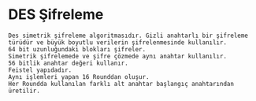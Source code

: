 # DES Şifreleme
    Des simetrik şifreleme algoritmasıdır. Gizli anahtarlı bir şifreleme türüdür ve büyük boyutlu verilerin şifrelenmesinde kullanılır.
    64 bit uzunluğundaki blokları şifreler. 
    Simetrik şifrelemede ve şifre çözmede aynı anahtar kullanılır. 
    56 bitlik anahtar değeri kullanır. 
    Feistel yapıdadır.
    Aynı işlemleri yapan 16 Rounddan oluşur. 
    Her Roundda kullanılan farklı alt anahtar başlangıç anahtarından üretilir.
    
    
